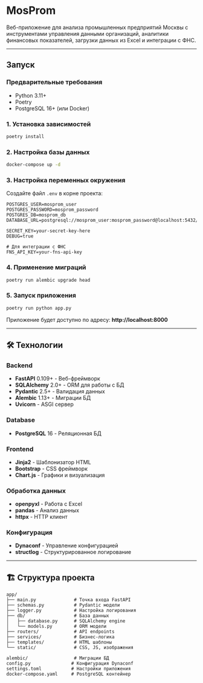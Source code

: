 # MosProm

Веб-приложение для анализа промышленных предприятий Москвы с инструментами управления данными организаций, аналитики финансовых показателей, загрузки данных из Excel и интеграции с ФНС.

---

## Запуск

### Предварительные требования

- Python 3.11+
- Poetry
- PostgreSQL 16+ (или Docker)

### 1. Установка зависимостей
```bash
poetry install
```

### 2. Настройка базы данных
```bash
docker-compose up -d
```

### 3. Настройка переменных окружения

Создайте файл `.env` в корне проекта:

```env
POSTGRES_USER=mosprom_user
POSTGRES_PASSWORD=mosprom_password
POSTGRES_DB=mosprom_db
DATABASE_URL=postgresql://mosprom_user:mosprom_password@localhost:5432/mosprom_db

SECRET_KEY=your-secret-key-here
DEBUG=true

# Для интеграции с ФНС
FNS_API_KEY=your-fns-api-key
```

### 4. Применение миграций

```bash
poetry run alembic upgrade head
```

### 5. Запуск приложения

```bash
poetry run python app.py
```

Приложение будет доступно по адресу: **http://localhost:8000**

---

## 🛠 Технологии

### Backend
- **FastAPI** 0.109+ - Веб-фреймворк
- **SQLAlchemy** 2.0+ - ORM для работы с БД
- **Pydantic** 2.5+ - Валидация данных
- **Alembic** 1.13+ - Миграции БД
- **Uvicorn** - ASGI сервер

### Database
- **PostgreSQL** 16 - Реляционная БД

### Frontend
- **Jinja2** - Шаблонизатор HTML
- **Bootstrap** - CSS фреймворк
- **Chart.js** - Графики и визуализация

### Обработка данных
- **openpyxl** - Работа с Excel
- **pandas** - Анализ данных
- **httpx** - HTTP клиент

### Конфигурация
- **Dynaconf** - Управление конфигурацией
- **structlog** - Структурированное логирование

---


## 🏗 Структура проекта

```
app/
├── main.py              # Точка входа FastAPI
├── schemas.py           # Pydantic модели
├── logger.py            # Настройка логирования
├── db/                  # База данных
│   ├── database.py      # SQLAlchemy engine
│   └── models.py        # ORM модели
├── routers/             # API endpoints
├── services/            # Бизнес-логика
├── templates/           # HTML шаблоны
└── static/              # CSS, JS, изображения

alembic/                 # Миграции БД
config.py               # Конфигурация Dynaconf
settings.toml           # Настройки приложения
docker-compose.yaml     # PostgreSQL контейнер
```
